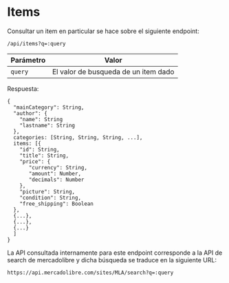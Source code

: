 # Items

Consultar un item en particular se hace sobre el siguiente endpoint:

    /api/items?q=​:query

| Parámetro | Valor |
|------------|-------------|
| `query` | El valor de busqueda de un item dado |

Respuesta:

    {
      "mainCategory": String,
      "author": {
        "name": String
        "lastname": String
      },
      categories: [String, String, String, ...],
      items: [{
        "id": String,
        "title": String,
        "price": {
           "currency": String,
           "amount": Number,
           "decimals": Number
        },
        "picture": String,
        "condition": String,
        "free_shipping": Boolean
      },
      {...},
      {...},
      {...}
      ]
    }

La API consultada internamente para este endpoint corresponde a la API de search de mercadolibre y dicha búsqueda se traduce en la siguiente URL:

    https://api.mercadolibre.com/sites/MLA/search?q=​:query
